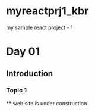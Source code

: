 # myreactprj1_kbr
my sample react project - 1
# Day 01
## Introduction
### Topic 1
** web site is under construction 
